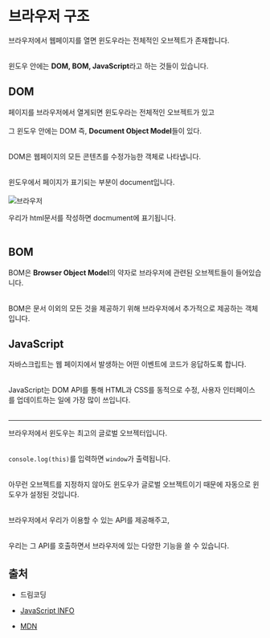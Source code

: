 # 브라우저 구조

브라우저에서 웹페이지를 열면 윈도우라는 전체적인 오브젝트가 존재합니다.<br><br>

윈도우 안에는 **DOM, BOM, JavaScript**라고 하는 것들이 있습니다.

## DOM

페이지를 브라우저에서 열게되면 윈도우라는 전체적인 오브젝트가 있고<br><br>
그 윈도우 안에는 DOM 즉, **Document Object Model**들이 있다.<br><br>

DOM은 웹페이지의 모든 콘텐츠를 수정가능한 객체로 나타냅니다.<br><br>

윈도우에서 페이지가 표기되는 부분이 document입니다.<br><br>
![브라우저](https://user-images.githubusercontent.com/56298540/183241088-44db4e7a-29ac-4f28-b568-c42177b37795.png)

우리가 html문서를 작성하면 docmument에 표기됩니다.<br><br>

## BOM

BOM은 **Browser Object Model**의 약자로 브라우저에 관련된 오브젝트들이 들어있습니다.<br><br>

BOM은 문서 이외의 모든 것을 제공하기 위해 브라우저에서 추가적으로 제공하는 객체 입니다.

## JavaScript

자바스크립트는 웹 페이지에서 발생하는 어떤 이벤트에 코드가 응답하도록 합니다.<br><br>

JavaScript는 DOM API를 통해 HTML과 CSS를 동적으로 수정, 사용자 인터페이스를 업데이트하는 일에 가장 많이 쓰입니다.<br><br>

---

브라우저에서 윈도우는 최고의 글로벌 오브젝터입니다.<br><br>

`console.log(this)`를 입력하면 `window`가 출력됩니다.<br><br>

아무런 오브젝트를 지정하지 않아도 윈도우가 글로벌 오브젝트이기 때문에 자동으로 윈도우가 설정된 것입니다.<br><br>

브라우저에서 우리가 이용할 수 있는 API를 제공해주고,<br><br>

우리는 그 API를 호출하면서 브라우저에 있는 다양한 기능을 쓸 수 있습니다.

## 출처

- 드림코딩

- [JavaScript INFO](https://ko.javascript.info/browser-environment)

* [MDN](https://developer.mozilla.org/ko/docs/Learn/JavaScript/First_steps/What_is_JavaScript)

